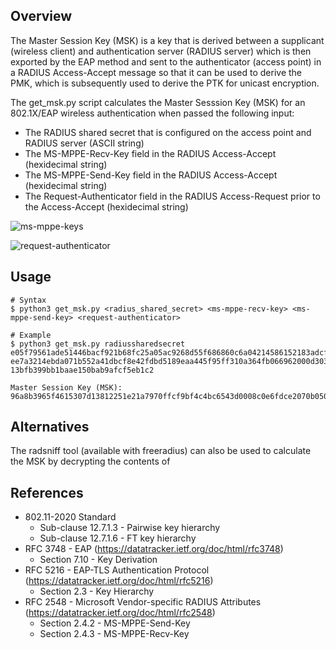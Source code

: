 ## Overview
The Master Session Key (MSK) is a key that is derived between a supplicant (wireless client) and authentication server (RADIUS server) which is then exported by the EAP method and sent to the authenticator (access point) in a RADIUS Access-Accept message so that it can be used to derive the PMK, which is subsequently used to derive the PTK for unicast encryption.

The get_msk.py script calculates the Master Sesssion Key (MSK) for an 802.1X/EAP wireless authentication when passed the following input: 
* The RADIUS shared secret that is configured on the access point and RADIUS server (ASCII string)
* The MS-MPPE-Recv-Key field in the RADIUS Access-Accept (hexidecimal string)
* The MS-MPPE-Send-Key field in the RADIUS Access-Accept (hexidecimal string)
* The Request-Authenticator field in the RADIUS Access-Request prior to the Access-Accept (hexidecimal string)

![ms-mppe-keys](https://github.com/Bodayngo/master-session-key/assets/97417803/c3f7c56b-f844-4214-b753-cab5e3c57b45)

![request-authenticator](https://github.com/Bodayngo/master-session-key/assets/97417803/f2e06f66-32b7-41b1-96c5-e9791ef93e12)

## Usage
```
# Syntax
$ python3 get_msk.py <radius_shared_secret> <ms-mppe-recv-key> <ms-mppe-send-key> <request-authenticator>

# Example
$ python3 get_msk.py radiussharedsecret e05f79561ade51446bacf921b68fc25a05ac9268d55f686860c6a04214586152183adcfb89b865f552da3b1af7f90445e871 ee7a3214ebda071b552a41dbcf8e42fdbd5189eaa445f95ff310a364fb066962000d303254a2e040d047f0d67dce9c6e1e7a 13bfb399bb1baae150bab9afcf5eb1c2

Master Session Key (MSK):  96a8b3965f4615307d13812251e21a7970ffcf9bf4c4bc6543d0008c0e6fdce2070b050e3d294ca627b0e98dd731f3e50f09a1912d6b073ce40d13e620a26cef
```

## Alternatives
The radsniff tool (available with freeradius) can also be used to calculate the MSK by decrypting the contents of 

## References
* 802.11-2020 Standard
  * Sub-clause 12.7.1.3 - Pairwise key hierarchy
  * Sub-clause 12.7.1.6 - FT key hierarchy
* RFC 3748 - EAP (https://datatracker.ietf.org/doc/html/rfc3748)
  * Section 7.10 - Key Derivation
* RFC 5216 - EAP-TLS Authentication Protocol (https://datatracker.ietf.org/doc/html/rfc5216)
  * Section 2.3 - Key Hierarchy
* RFC 2548 - Microsoft Vendor-specific RADIUS Attributes (https://datatracker.ietf.org/doc/html/rfc2548)
  * Section 2.4.2 - MS-MPPE-Send-Key
  * Section 2.4.3 - MS-MPPE-Recv-Key
